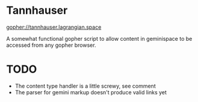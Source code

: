 # Tannhauser

[gopher://tannhauser.lagrangian.space](gopher://tannhauser.lagrangian.space)

A somewhat functional gopher script to allow content in geminispace to
be accessed from any gopher browser.

# TODO
+ The content type handler is a little screwy, see comment
+ The parser for gemini markup doesn't produce valid links yet
